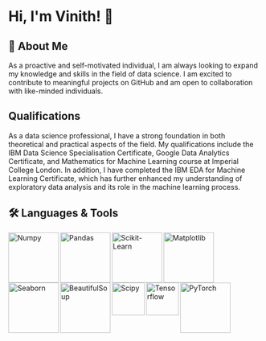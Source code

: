# Hi, I'm Vinith! 👋
## 🚀 About Me
As a proactive and self-motivated individual, I am always looking to expand my knowledge and skills in the field of data science. I am excited to contribute to meaningful projects on GitHub and am open to collaboration with like-minded individuals.
##  Qualifications
As a data science professional, I have a strong foundation in both theoretical and practical aspects of the field. My qualifications include the IBM Data Science Specialisation Certificate, Google Data Analytics Certificate, and Mathematics for Machine Learning course at Imperial College London. In addition, I have completed the IBM EDA for Machine Learning Certificate, which has further enhanced my understanding of exploratory data analysis and its role in the machine learning process.
## 🛠 Languages & Tools


<img align="left" alt="Numpy" width="100px" src="https://upload.wikimedia.org/wikipedia/commons/thumb/3/31/NumPy_logo_2020.svg/320px-NumPy_logo_2020.svg.png"/>
<img align="left" alt="Pandas" width="100px" src="https://upload.wikimedia.org/wikipedia/commons/9/9f/Pandas_logo_2016.svg"/>
<img align="left" alt="Scikit-Learn" width="100px" src="https://upload.wikimedia.org/wikipedia/commons/0/05/Scikit_learn_logo_small.svg"/>
<img align="left" alt="Matplotlib" width="100px" src="https://upload.wikimedia.org/wikipedia/en/5/56/Matplotlib_logo.svg"/>
<img align="left" alt="Seaborn" width="100px" src="https://seaborn.pydata.org/_images/logo-wide-lightbg.svg"/>
<img align="left" alt="BeautifulSoup" width="100px" src="https://www.jeveuxetredatascientist.fr/wp-content/uploads/2022/06/BeautifulSoup-1080x428.jpg"/>
<img align="left" alt="Scipy" width="65px" src="https://upload.wikimedia.org/wikipedia/commons/thumb/b/b2/SCIPY_2.svg/240px-SCIPY_2.svg.png"/>
<img align="left" alt="Tensorflow" width="65px" src="https://upload.wikimedia.org/wikipedia/commons/thumb/2/2d/Tensorflow_logo.svg/115px-Tensorflow_logo.svg.png"/>
<img align="left" alt="PyTorch" width="100px" src="https://upload.wikimedia.org/wikipedia/commons/9/96/Pytorch_logo.png"/>
